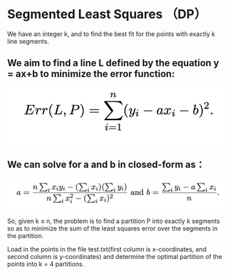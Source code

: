 # Segmented Least Squares （DP）

We have an integer k, and to find the best fit for the points with exactly k line segments.

## We aim to find a line L defined by the equation y = ax+b to minimize the error function:
<img src="https://github.com/ChingSsuyuan/Segmented-Least-Squares/blob/61890db5f015f014bfef2b78469d9710cdc5042b/Photos/P2.png" width="600" height="130">

## We can solve for a and b in closed-form as：
![2](https://github.com/ChingSsuyuan/Segmented-Least-Squares/blob/61890db5f015f014bfef2b78469d9710cdc5042b/Photos/P3.png)

So, given k ≤ n, the problem is to find a partition P into exactly k segments so as to minimize the sum of the least squares error over the segments in the partition. 

Load in the points in the file test.txt(first column is x-coordinates, and second column is y-coordinates) and determine the optimal partition of the points into k = 4 partitions. 
